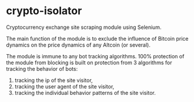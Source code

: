 # crypto-isolator
Cryptocurrency exchange site scraping module using Selenium.

The main function of the module is to exclude the influence of Bitcoin price dynamics on the price dynamics of any Altcoin (or several).

The module is immune to any bot tracking algorithms. 100% protection of the module from blocking is built on protection from 3 algorithms 
for tracking the behavior of bots:

1. tracking the ip of the site visitor, 
2. tracking the user agent of the site visitor, 
3. tracking the individual behavior patterns of the site visitor.
